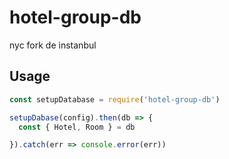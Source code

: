 # hotel-group-db

nyc fork de instanbul


## Usage

``` js
const setupDatabase = require('hotel-group-db')

setupDabase(config).then(db => {
  const { Hotel, Room } = db

}).catch(err => console.error(err))
```